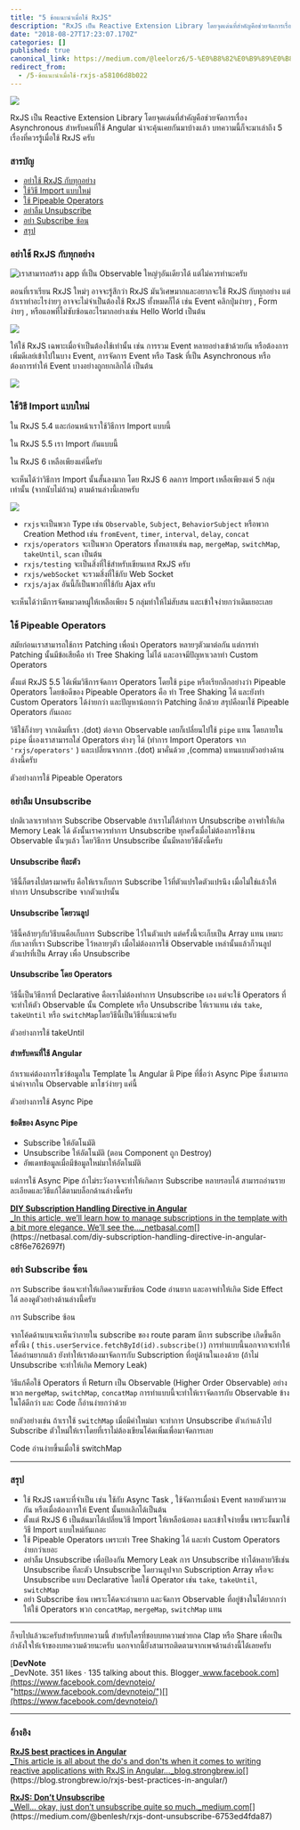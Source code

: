 ```yaml
---
title: "5 ข้อแนะนำเมื่อใช้ RxJS"
description: "RxJS เป็น Reactive Extension Library โดยจุดเด่นที่สำคัญคือช่วยจัดการเรื่อง Asynchronous สำหรับคนที่ใช้ Angular น่าจะคุ้นเคยกันมาบ้างแล้ว…"
date: "2018-08-27T17:23:07.170Z"
categories: []
published: true
canonical_link: https://medium.com/@leelorz6/5-%E0%B8%82%E0%B9%89%E0%B8%AD%E0%B9%81%E0%B8%99%E0%B8%B0%E0%B8%99%E0%B8%B3%E0%B9%80%E0%B8%A1%E0%B8%B7%E0%B9%88%E0%B8%AD%E0%B9%83%E0%B8%8A%E0%B9%89-rxjs-a58106d8b022
redirect_from:
  - /5-ข้อแนะนำเมื่อใช้-rxjs-a58106d8b022
---
```


![](./asset-1.jpeg)

RxJS เป็น Reactive Extension Library โดยจุดเด่นที่สำคัญคือช่วยจัดการเรื่อง Asynchronous สำหรับคนที่ใช้ Angular น่าจะคุ้นเคยกันมาบ้างแล้ว บทความนี้ก็จะมาเล่าถึง 5 เรื่องที่ควรรู้เมื่อใช้ RxJS ครับ

### สารบัญ

-   [อย่าใช้ RxJS กับทุกอย่าง](#4d7d)
-   [ใช้วิธี Import แบบใหม่](#ea8c)
-   [ใช้ Pipeable Operators](#f0ea)
-   [อย่าลืม Unsubscribe](#c762)
-   [อย่า Subscribe ซ้อน](#a502)
-   [สรุป](#3bdb)

### อย่าใช้ RxJS กับทุกอย่าง

![เราสามารถสร้าง app ที่เป็น Observable ใหญ่ๆอันเดียวได้ แต่ไม่ควรทำนะครับ](./asset-2.jpeg)

ตอนที่เราเรียน RxJS ใหม่ๆ อาจจะรู้สึกว่า RxJS มันวิเศษมากและอยากจะใช้ RxJS กับทุกอย่าง แต่ถ้าเราทำอะไรง่ายๆ อาจจะไม่จำเป็นต้องใช้ RxJS ทั้งหมดก็ได้ เช่น Event คลิกปุ่มง่ายๆ , Form ง่ายๆ , หรือแอพที่ไม่ซับซ้อนอะไรมากอย่างเช่น Hello World เป็นต้น

![](./asset-3.jpeg)

ให้ใช้ RxJS เฉพาะเมื่อจำเป็นต้องใช้เท่านั้น เช่น การรวม Event หลายอย่างเข้าด้วยกัน หรือต้องการเพิ่มดีเลย์เข้าไปในบาง Event, การจัดการ Event หรือ Task ที่เป็น Asynchronous หรือต้องการทำให้ Event บางอย่างถูกยกเลิกได้ เป็นต้น

![](./asset-4.jpeg)

### ใช้วิธี Import แบบใหม่

ใน RxJS 5.4 และก่อนหน้าเราใช้วิธีการ Import แบบนี้

ใน RxJS 5.5 เรา Import กันแบบนี้

ใน RxJS 6 เหลือเพียงแค่นี้ครับ

จะเห็นได้ว่าวิธีการ Import นั้นสั้นลงมาก โดย RxJS 6 ลดการ Import เหลือเพียงแค่ 5 กลุ่มเท่านั้น (จากนับไม่ถ้วน) ตามด้านล่างนี้เลยครับ

![](./asset-5.png)

-   `rxjs`จะเป็นพวก Type เช่น `Observable`, `Subject`, `BehaviorSubject` หรือพวก Creation Method เช่น `fromEvent`, `timer`, `interval`, `delay`, `concat`
-   `rxjs/operators` จะเป็นพวก Operators ทั้งหลายเช่น `map`, `mergeMap`, `switchMap`, `takeUntil`, `scan` เป็นต้น
-   `rxjs/testing` จะเป็นสิ่งที่ใช้สำหรับเขียนเทส RxJS ครับ
-   `rxjs/webSocket` จะรวมสิ่งที่ใช้กับ Web Socket
-   `rxjs/ajax` อันนี้ก็เป็นพวกที่ใช้กับ Ajax ครับ

จะเห็นได้ว่ามีการจัดหมวดหมู่ให้เหลือเพียง 5 กลุ่มทำให้ไม่สับสน และเข้าใจง่ายกว่าเดิมเยอะเลย

### ใช้ Pipeable Operators

สมัยก่อนเราสามารถใช้การ Patching เพื่อนำ Operators หลายๆตัวมาต่อกัน แต่การทำ Patching นั้นมีข้อเสียคือ ทำ Tree Shaking ไม่ได้ และอาจมีปัญหาเวลาทำ Custom Operators

ตั้งแต่ RxJS 5.5 ได้เพิ่มวิธีการจัดการ Operators โดยใช้ `pipe` หรือเรียกอีกอย่างว่า Pipeable Operators โดยข้อดีของ Pipeable Operators คือ ทำ Tree Shaking ได้ และยังทำ Custom Operators ได้ง่ายกว่า และปัญหาน้อยกว่า Patching อีกด้วย สรุปคือมาใช้ Pipeable Operators กันเถอะ

วิธีใช้ก็ง่ายๆ จากเดิมที่เรา .(dot) ต่อจาก Observable เลยก็เปลี่ยนไปใช้ `pipe` แทน โดยภายใน `pipe` นี่เองเราสามารถใส่ Operators ต่างๆ ได้ (ทำการ Import Operators จาก `'rxjs/operators'` ) และเปลี่ยนจากการ .(dot) มาคั่นด้วย ,(comma) แทนแบบตัวอย่างด้านล่างนี้ครับ

ตัวอย่างการใช้ Pipeable Operators

### อย่าลืม Unsubscribe

ปกติเวลาเราทำการ Subscribe Observable ถ้าเราไม่ได้ทำการ Unsubscribe อาจทำให้เกิด Memory Leak ได้ ดังนั้นเราควรทำการ Unsubscribe ทุกครั้งเมื่อไม่ต้องการใช้งาน Observable นั้นๆแล้ว โดยวิธีการ Unsubscribe นั้นมีหลายวิธีดังนี้ครับ

#### Unsubscribe ทีละตัว

วิธีนี้ก็ตรงไปตรงมาครับ คือให้เราเก็บการ Subscribe ไว้ที่ตัวแปรใดตัวแปรนึง เมื่อไม่ใช่แล้วให้ทำการ Unsubscribe จากตัวแปรนั้น

#### Unsubscribe โดยวนลูป

วิธีนี้คล้ายๆกับวิธีบนคือเก็บการ Subscribe ไว้ในตัวแปร แต่ครั้งนี้จะเก็บเป็น Array แทน เหมาะกับเวลาที่เรา Subscribe ไว้หลายๆตัว เมื่อไม่ต้องการใช้ Observable เหล่านั้นแล้วก็วนลูปตัวแปรที่เป็น Array เพื่อ Unsubscribe

#### Unsubscribe โดย Operators

วิธีนี้เป็นวิธีการที่ Declarative คือเราไม่ต้องทำการ Unsubscribe เอง แต่จะใช้ Operators ที่จะทำให้ตัว Observable นั้น Complete หรือ Unsubscribe ให้เราแทน เช่น `take`, `takeUntil` หรือ `switchMap`โดยวิธีนี้เป็นวิธีที่แนะนำครับ

ตัวอย่างการใช้ takeUntil

#### สำหรับคนที่ใช้ Angular

ถ้าเราแค่ต้องการโชว์ข้อมูลใน Template ใน Angular มี Pipe ที่ชื่อว่า Async Pipe ซึ่งสามารถนำค่าจากใน Observable มาโชว์ง่ายๆ แค่นี้

ตัวอย่างการใช้ Async Pipe

#### ข้อดีของ Async Pipe

-   Subscribe ให้อัตโนมัติ
-   Unsubscribe ให้อัตโนมัติ (ตอน Component ถูก Destroy)
-   อัพเดทข้อมูลเมื่อมีข้อมูลใหม่มาให้อัตโนมัติ

แต่การใช้ Async Pipe ถ้าไม่ระวังอาจจะทำให้เกิดการ Subscribe หลายรอบได้ สามารถอ่านรายละเอียดและวิธีแก้ได้ตามบล็อกด้านล่างนี้ครับ

[**DIY Subscription Handling Directive in Angular**  
_In this article, we’ll learn how to manage subscriptions in the template with a bit more elegance. We’ll see the…_netbasal.com](https://netbasal.com/diy-subscription-handling-directive-in-angular-c8f6e762697f "https://netbasal.com/diy-subscription-handling-directive-in-angular-c8f6e762697f")[](https://netbasal.com/diy-subscription-handling-directive-in-angular-c8f6e762697f)

### อย่า Subscribe ซ้อน

การ Subscribe ซ้อนจะทำให้เกิดความซับซ้อน Code อ่านยาก และอาจทำให้เกิด Side Effect ได้ ลองดูตัวอย่างด้านล่างนี้ครับ

การ Subscribe ซ้อน

จากโค้ดด้านบนจะเห็นว่าภายใน subscribe ของ route param มีการ subscribe เกิดขึ้นอีกครั้งนึง ( `this.userService.fetchById(id).subscribe()`) การทำแบบนี้นอกจากจะทำให้โค้ดอ่านยากแล้ว ยังทำให้เราต้องมาจัดการกับ Subscription ที่อยู่ด้านในเองด้วย (ถ้าไม่ Unsubscribe จะทำให้เกิด Memory Leak)

วิธีแก้คือใช้ Operators ที่ Return เป็น Observable (Higher Order Observable) อย่างพวก `mergeMap`, `switchMap`, `concatMap` การทำแบบนี้จะทำให้เราจัดการกับ Observable ข้างในได้ดีกว่า และ Code ก็อ่านง่ายกว่าด้วย

ยกตัวอย่างเช่น ถ้าเราใช้ `switchMap` เมื่อมีค่าใหม่มา จะทำการ Unsubscribe ตัวเก่าแล้วไป Subscribe ตัวใหม่ให้เราโดยที่เราไม่ต้องเขียนโค้ดเพิ่มเพื่อมาจัดการเลย

Code อ่านง่ายขึ้นเมื่อใช้ switchMap

---

### สรุป

-   ใช้ RxJS เฉพาะที่จำเป็น เช่น ใช้กับ Async Task , ใช้จัดการเมื่อนำ Event หลายตัวมารวมกัน หรือเมื่อต้องการให้ Event นั้นยกเลิกได้เป็นต้น
-   ตั้งแต่ RxJS 6 เป็นต้นมาได้เปลี่ยนวิธี Import ให้เหลือน้อยลง และเข้าใจง่ายขึ้น เพราะงั้นมาใช้วิธี Import แบบใหม่กันเถอะ
-   ใช้ Pipeable Operators เพราะทำ Tree Shaking ได้ และทำ Custom Operators ง่ายกว่าเยอะ
-   อย่าลืม Unsubscribe เพื่อป้องกัน Memory Leak การ Unsubscribe ทำได้หลายวิธีเช่น Unsubscribe ทีละตัว Unsubscribe โดยวนลูปจาก Subscription Array หรือจะ Unsubscribe แบบ Declarative โดยใช้ Operator เช่น `take`, `takeUntil`, `switchMap`
-   อย่า Subscribe ซ้อน เพราะโค้ดจะอ่านยาก และจัดการ Observable ที่อยู่ข้างในได้ยากกว่า ให้ใช้ Operators พวก `concatMap`, `mergeMap`, `switchMap` แทน

---

ก็จบไปแล้วนะครับสำหรับบทความนี้ สำหรับใครที่ชอบบทความช่วยกด Clap หรือ Share เพื่อเป็นกำลังใจให้เจ้าของบทความด้วยนะครับ นอกจากนี้ยังสามารถติดตามจากเพจด้านล่างนี้ได้เลยครับ

[**DevNote**  
_DevNote. 351 likes · 135 talking about this. Blogger_www.facebook.com](https://www.facebook.com/devnoteio/ "https://www.facebook.com/devnoteio/")[](https://www.facebook.com/devnoteio/)

---

### อ้างอิง

[**RxJS best practices in Angular**  
_This article is all about the do's and don'ts when it comes to writing reactive applications with RxJS in Angular…_blog.strongbrew.io](https://blog.strongbrew.io/rxjs-best-practices-in-angular/ "https://blog.strongbrew.io/rxjs-best-practices-in-angular/")[](https://blog.strongbrew.io/rxjs-best-practices-in-angular/)

[**RxJS: Don’t Unsubscribe**  
_Well… okay, just don’t unsubscribe quite so much._medium.com](https://medium.com/@benlesh/rxjs-dont-unsubscribe-6753ed4fda87 "https://medium.com/@benlesh/rxjs-dont-unsubscribe-6753ed4fda87")[](https://medium.com/@benlesh/rxjs-dont-unsubscribe-6753ed4fda87)

